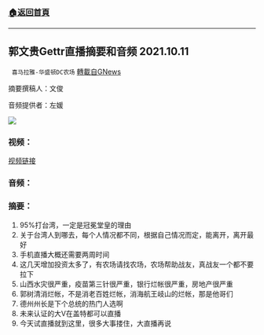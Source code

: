 ###  [:house:返回首頁](https://github.com/ourhimalayas/txt)
---


## 郭文贵Gettr直播摘要和音频 2021.10.11
` 喜马拉雅-华盛顿DC农场` [轉載自GNews](https://gnews.org/zh-hans/1588557/)

摘要撰稿人：文俊

音频提供者：左媛


![](https://assets.gnews.org/wp-content/uploads/2021/10/Screen-Shot-2021-10-11-at-10.05.43-PM.png)


### 视频：

[视频链接](https://gettr.com/streaming/pduj7df2ed)

### 音频：

### 摘要：

1. 95%打台湾，一定是冠冕堂皇的理由
2. 关于台湾人到哪去，每个人情况都不同，根据自己情况而定，能离开，离开最好
3. 手机直播大概还需要两周时间
4. 这几天增加投资太多了，有农场请找农场，农场帮助战友，真战友一个都不要拉下
5. 山西水灾很严重，疫苗第三针很严重，银行烂帐很严重，房地产很严重
6. 郭树清消烂帐，不是消老百姓烂帐，消海航王岐山的烂帐，那是他哥们
7. 德州州长是下个总统的热门人选啊
8. 未来认证的大V在盖特都可以直播
9. 今天试直播就到这里，很多大事搂住，大直播再说
